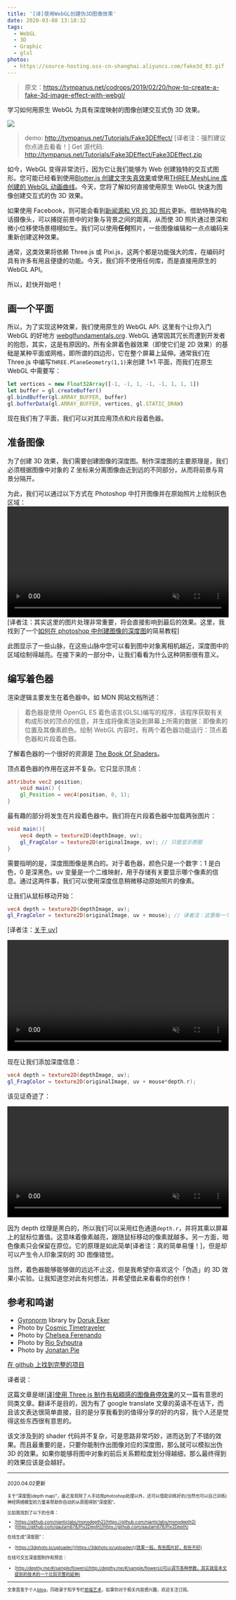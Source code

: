 ```yaml
---
title: '[译]使用WebGL创建伪3D图像效果'
date: 2020-03-08 13:18:32
tags:
  - WebGL
  - 3D
  - Graphic
  - glsl
photos:
  - https://source-hosting.oss-cn-shanghai.aliyuncs.com/fake3d_03.gif
---
```


> 原文：https://tympanus.net/codrops/2019/02/20/how-to-create-a-fake-3d-image-effect-with-webgl/

学习如何用原生 WebGL 为具有深度映射的图像创建交互式伪 3D 效果。

![](https://source-hosting.oss-cn-shanghai.aliyuncs.com/Fake3dEffect_featured.jpg)

> demo: http://tympanus.net/Tutorials/Fake3DEffect/ [译者注：强烈建议你点进去看看！]
> Get 源代码: http://tympanus.net/Tutorials/Fake3DEffect/Fake3DEffect.zip

如今，WebGL 变得非常流行，因为它让我们能够为 Web 创建独特的交互式图形。您可能已经看到使用[Blotter.js 创建文字失真效果](https://tympanus.net/codrops/2019/02/06/text-distortion-effects-using-blotter-js/)或使用[THREE.MeshLine 库创建的 WebGL 动画曲线](https://tympanus.net/codrops/2019/01/08/animated-mesh-lines/)。今天，您将了解如何直接使用原生 WebGL 快速为图像创建交互式的伪 3D 效果。

如果使用 Facebook，则可能会看到[新闻源和 VR 的 3D 照片](https://facebook360.fb.com/2018/10/11/3d-photos-now-rolling-out-on-facebook-and-in-vr/)更新。借助特殊的电话摄像头，可以捕捉前景中的对象与背景之间的距离，从而使 3D 照片通过景深和微小位移使场景栩栩如生。我们可以使用**任何**照片，一些图像编辑和一点点编码来重新创建这种效果。

通常，这类效果将依赖 Three.js 或 Pixi.js，这两个都是功能强大的库，在编码时具有许多有用且便捷的功能。今天，我们将不使用任何库，而是直接用原生的 WebGL API。

所以，赶快开始吧！

## 画一个平面

所以，为了实现这种效果，我们使用原生的 WebGL API. 这里有个让你入门 WebGL 的好地方 [webglfundamentals.org](https://webglfundamentals.org/). WebGL 通常因其冗长而遭到开发者的抱怨，其实，这是有原因的。所有全屏着色器效果（即使它们是 2D 效果）的基础是某种平面或网格，即所谓的四边形，它在整个屏幕上延伸。通常我们在 Three.js 中编写`THREE.PlaneGeometry(1,1)`来创建 1×1 平面，而我们在原生 WebGL 中需要写：

```js
let vertices = new Float32Array([-1, -1, 1, -1, -1, 1, 1, 1])
let buffer = gl.createBuffer()
gl.bindBuffer(gl.ARRAY_BUFFER, buffer)
gl.bufferData(gl.ARRAY_BUFFER, vertices, gl.STATIC_DRAW)
```

现在我们有了平面，我们可以对其应用顶点和片段着色器。

## 准备图像

为了创建 3D 效果，我们需要创建图像的深度图。制作深度图的主要原理是，我们必须根据图像中对象的 Z 坐标来分离图像由近到远的不同部分，从而将前景与背景分隔开。

为此，我们可以通过以下方式在 Photoshop 中打开图像并在原始照片上绘制灰色区域：
<video style="width: 100%" width="320" loop="true" autoplay muted>
  <source src="https://source-hosting.oss-cn-shanghai.aliyuncs.com/fake3d_01.mp4" type="video/mp4">
</video>
[译者注：其实这里的图片处理非常重要，将会直接影响到最后的效果。这里，我找到了一个[如何在 photoshop 中创建图像的深度图](https://www.google.com/url?sa=t&rct=j&q=&esrc=s&source=web&cd=1&cad=rja&uact=8&ved=2ahUKEwjXkpWAroroAhVLL6YKHftmBMkQwqsBMAB6BAgKEAQ&url=https%3A%2F%2Fwww.youtube.com%2Fwatch%3Fv%3DLQ0RuWf-J1k&usg=AOvVaw2aUR2TWSNuh9NvqC3xLrML)的简易教程]

此图显示了一些山脉，在这些山脉中您可以看到图中对象离相机越近，深度图中的区域绘制得越亮。在接下来的一部分中，让我们看看为什么这种阴影很有意义。

## 编写着色器

渲染逻辑主要发生在着色器中。如 MDN 网站文档所述：

> 着色器是使用 OpenGL ES 着色语言(GLSL)编写的程序，该程序获取有关构成形状的顶点的信息，并生成将像素渲染到屏幕上所需的数据：即像素的位置及其像素颜色。绘制 WebGL 内容时，有两个着色器功能运行：顶点着色器和片段着色器。

了解着色器的一个很好的资源是 [The Book Of Shaders](https://thebookofshaders.com/)。

顶点着色器的作用在这并不复杂。它只显示顶点：

```glsl
attribute vec2 position;
    void main() {
    gl_Position = vec4(position, 0, 1);
}
```

最有趣的部分将发生在片段着色器中。我们将在片段着色器中加载两张图片：

```glsl
void main(){
    vec4 depth = texture2D(depthImage, uv);
    gl_FragColor = texture2D(originalImage, uv); // 只是显示原图
}
```

需要指明的是，深度图图像是黑白的。对于着色器，颜色只是一个数字：1 是白色，0 是深黑色。uv 变量是一个二维映射，用于存储有关要显示哪个像素的信息。通过这两件事，我们可以使用深度信息稍微移动原始照片的像素。

让我们从鼠标移动开始：

```glsl
vec4 depth = texture2D(depthImage, uv);
gl_FragColor = texture2D(originalImage, uv + mouse); // 译者注：这里每一个顶点的位移都是完全相同的
```

[译者注：[关于 uv](http://wiki.winamp.com/wiki/Pixel_Shader_Basics#UV_Coordinates)]
<!-- ![](https://source-hosting.oss-cn-shanghai.aliyuncs.com/fake3d_002.gif) -->
<video style="width: 100%" width="320" loop="true" autoplay muted>
  <source src="https://source-hosting.oss-cn-shanghai.aliyuncs.com/fake3d_02.mp4" type="video/mp4">
</video>


现在让我们添加深度信息：

```glsl
vec4 depth = texture2D(depthImage, uv);
gl_FragColor = texture2D(originalImage, uv + mouse*depth.r);
```

该见证奇迹了：
<!-- ![](https://source-hosting.oss-cn-shanghai.aliyuncs.com/fake3d_03.gif) -->
<video style="width: 100%" width="320" loop="true" autoplay muted>
  <source src="https://source-hosting.oss-cn-shanghai.aliyuncs.com/fake3d_03.mp4" type="video/mp4">
</video>

因为 depth 纹理是黑白的，所以我们可以采用红色通道`depth.r`，并将其乘以屏幕上的鼠标位置值。这意味着像素越亮，跟随鼠标移动的像素就越多。另一方面，暗色像素只会保留在原位。它的原理是如此简单[译者注：真的简单易懂！]，但是却可以产生令人印象深刻的 3D 图像错觉。

当然，着色器能够能够做的远远不止这，但是我希望你喜欢这个「伪造」的 3D 效果小实验。让我知道您对此有何想法，并希望借此来看看你的创作！

## 参考和鸣谢

- [Gyronorm](https://github.com/dorukeker/gyronorm.js/) library by [Doruk Eker](http://dorukeker.com/)
- Photo by [Cosmic Timetraveler](https://unsplash.com/photos/YK_8mABhrtc)
- Photo by [Chelsea Ferenando](https://unsplash.com/photos/WJRZNL7rDF8)
- Photo by [Rio Syhputra](https://unsplash.com/photos/JnOHvMgw_Jo)
- Photo by [Jonatan Pie](https://unsplash.com/photos/3l3RwQdHRHg)

[在 github 上找到完整的项目](https://github.com/akella/fake3d)

译者说：

这篇文章是继[[译]使用 Three.js 制作有粘稠感的图像悬停效果](http://www.randomyang.top/2019/11/02/译-使用Three-js制作Gooey图像悬停效果/)的又一篇有意思的同类文章。翻译不是目的，因为有了 google translate 文章的英语不在话下，而且该文表达很简单直接，目的是分享我看到的值得分享的好的内容，我个人还是觉得这些东西很有意思的。

该文涉及到的 shader 代码并不复杂，可是思路非常巧妙，进而达到了不错的效果。而且最重要的是，只要你能制作出图像对应的深度图，那么就可以模拟出伪 3D 的效果。如果你能够将图中对象的前后关系颗粒度划分得越细，那么最终得到的效果应该是会越好。

---
<small>2020.04.02更新<small>

关于“深度图(depth map)”，最近发现除了人手动用photoshop处理以外，还可以借助训练好的(当然也可以自己训练)神经网络模型的力量来帮助你自动的从原图得到“深度图”。

比如我找到了以下的仓库：
* [https://github.com/nianticlabs/monodepth2](https://github.com/nianticlabs/monodepth2)
* [https://github.com/gautam678/Pix2Depth](https://github.com/gautam678/Pix2Depth)

在线生成“深度图”：
* [https://3dphoto.io/uploader/](https://3dphoto.io/uploader/)(效果一般，有些图片好，有些不好)

在线可交互深度图制作和预览：
* [http://depthy.me/#/sample/flowers](http://depthy.me/#/sample/flowers)(可以调节各种参数，其实就是本文提到的技术的一个比较完整的延伸)

---

文章首发于个人[blog](http://randomyang.top/2020/03/08/译-使用WebGL创建伪3D图像效果/)，同收录于知乎专栏[前端艺术](https://zhuanlan.zhihu.com/c_1109036567154388992)，如果你对于相关内容感兴趣，欢迎关注订阅。
